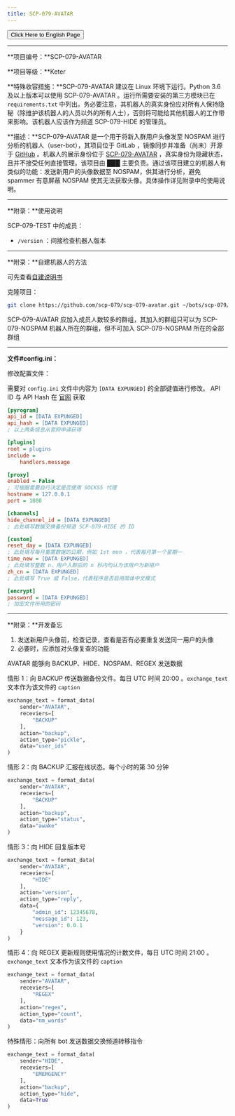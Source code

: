 ```yaml
---
title: SCP-079-AVATAR
---
```


<button onmouseover="PlaySound('totop1')" onmouseout="StopSound('totop1')" onclick="window.location.href = '/avatar/';" class="en">Click Here to English Page</button>

---

<link rel="stylesheet" href="/css/chinese.css">

**项目编号：**SCP-079-AVATAR

**项目等级：**Keter

**特殊收容措施：**SCP-079-AVATAR 建议在 Linux 环境下运行。Python 3.6 及以上版本可以使用 SCP-079-AVATAR 。运行所需要安装的第三方模块已在 `requirements.txt` 中列出。务必要注意，其机器人的真实身份应对所有人保持隐秘（除维护该机器人的人员以外的所有人士），否则将可能给其他机器人的工作带来影响。该机器人应该作为频道 SCP-079-HIDE 的管理员。

**描述：**SCP-079-AVATAR 是一个用于将新入群用户头像发至 NOSPAM 进行分析的机器人（user-bot），其项目位于 GitLab ，镜像同步并准备（尚未）开源于 <a href="https://github.com/scp-079/scp-079-avatar" target="_blank">GitHub</a> 。机器人的展示身份位于 <a href="https://t.me/SCP_079_AVATAR_BOT" class="079" target="_blank">SCP-079-AVATAR</a> ，真实身份为隐藏状态，且并不接受任何直接管理。该项目由 ███ 主要负责。通过该项目建立的机器人有类似的功能：发送新用户的头像数据至 NOSPAM，供其进行分析，避免 spammer 有意屏蔽 NOSPAM 使其无法获取头像。具体操作详见附录中的使用说明。

---

**附录：**使用说明

SCP-079-TEST 中的成员：

- `/version` ：间接检查机器人版本

---

**附录：**自建机器人的方法

可先查看<a href="/how/">自建说明书</a>

克隆项目：

```bash
git clone https://github.com/scp-079/scp-079-avatar.git ~/bots/scp-079/avatar
```

SCP-079-AVATAR 应加入成员人数较多的群组，其加入的群组只可以为 SCP-079-NOSPAM 机器人所在的群组，但不可加入 SCP-079-NOSPAM 所在的全部群组

---

**文件#config.ini：**

修改配置文件：

需要对 `config.ini` 文件中内容为 `[DATA EXPUNGED]` 的全部键值进行修改。 API ID 与 API Hash 在 <a href="https://my.telegram.org" target="_blank">官网</a> 获取

```ini
[pyrogram]
api_id = [DATA EXPUNGED]
api_hash = [DATA EXPUNGED]
; 以上两条信息从官网申请获得

[plugins]
root = plugins
include =
    handlers.message

[proxy]
enabled = False
; 可根据需要自行决定是否使用 SOCKS5 代理
hostname = 127.0.0.1
port = 1080

[channels]
hide_channel_id = [DATA EXPUNGED]
; 此处填写数据交换备份频道 SCP-079-HIDE 的 ID

[custom]
reset_day = [DATA EXPUNGED]
; 此处填写每月重置数据的日期，例如 1st mon ，代表每月第一个星期一
time_new = [DATA EXPUNGED]
; 此处填写整数 n，用户入群后的 n 秒内均认为该用户为新用户
zh_cn = [DATA EXPUNGED]
; 此处填写 True 或 False，代表程序是否启用简体中文模式

[encrypt]
password = [DATA EXPUNGED]
; 加密文件所用的密码
```

---

**附录：**开发备忘

1. 发送新用户头像前，检查记录，查看是否有必要重复发送同一用户的头像
2. 必要时，应添加对头像复查的功能

AVATAR 能够向 BACKUP、HIDE、NOSPAM、REGEX 发送数据

情形 1：向 BACKUP 传送数据备份文件。每日 UTC 时间 20:00 。`exchange_text` 文本作为该文件的 `caption`

```python
exchange_text = format_data(
    sender="AVATAR",
    receviers=[
        "BACKUP"
    ],
    action="backup",
    action_type="pickle",
    data="user_ids"
)
```

情形 2：向 BACKUP 汇报在线状态。每个小时的第 30 分钟

```python
exchange_text = format_data(
    sender="AVATAR",
    receviers=[
        "BACKUP"
    ],
    action="backup",
    action_type="status",
    data="awake"
)
```

情形 3：向 HIDE 回复版本号

```python
exchange_text = format_data(
    sender="AVATAR",
    receviers=[
        "HIDE"
    ],
    action="version",
    action_type="reply",
    data={
        "admin_id": 12345678,
        "message_id": 123,
        "version": 0.0.1
    }
)
```

情形 4：向 REGEX 更新规则使用情况的计数文件，每日 UTC 时间 21:00 。`exchange_text` 文本作为该文件的 `caption`

```python
exchange_text = format_data(
    sender="AVATAR",
    receviers=[
        "REGEX"
    ],
    action="regex",
    action_type="count",
    data="nm_words"
)
```

特殊情形：向所有 bot 发送数据交换频道转移指令

```python
exchange_text = format_data(
    sender="HIDE",
    receviers=[
        "EMERGENCY"
    ],
    action="backup",
    action_type="hide",
    data=True
)
```

<audio src="/audio/door/dooropenpage.ogg" autoplay></audio>
<audio id="dooropen079" src="/audio/door/dooropen079.ogg"/>

